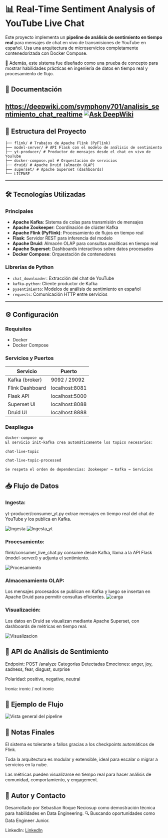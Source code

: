 # 📊 Real-Time Sentiment Analysis of YouTube Live Chat
Este proyecto implementa un **pipeline de análisis de sentimiento en tiempo real** para mensajes de chat en vivo de transmisiones de YouTube en español. Usa una arquitectura de microservicios completamente contenedorizada con Docker Compose.

🎯 Además, este sistema fue diseñado como una prueba de concepto para mostrar habilidades prácticas en ingeniería de datos en tiempo real y procesamiento de flujo.

## 🔗 Documentación
https://deepwiki.com/symphony701/analisis_sentimiento_chat_realtime
[![Ask DeepWiki](https://deepwiki.com/badge.svg)](https://deepwiki.com/symphony701/analisis_sentimiento_chat_realtime)
---

## 📁 Estructura del Proyecto
```
├── flink/ # Trabajos de Apache Flink (PyFlink)
├── model-server/ # API Flask con el modelo de análisis de sentimiento
├── yt-producer/ # Productor de mensajes desde el chat en vivo de YouTube
├── docker-compose.yml # Orquestación de servicios
├── druid/ # Apache Druid (almacén OLAP)
├── superset/ # Apache Superset (dashboards)
└── LICENSE
```
---

## 🛠️ Tecnologías Utilizadas

### Principales
- **Apache Kafka**: Sistema de colas para transmisión de mensajes
- **Apache Zookeeper**: Coordinación de clúster Kafka
- **Apache Flink (PyFlink)**: Procesamiento de flujos en tiempo real
- **Flask**: Servidor REST para inferencia del modelo
- **Apache Druid**: Almacén OLAP para consultas analíticas en tiempo real
- **Apache Superset**: Dashboards interactivos sobre datos procesados
- **Docker Compose**: Orquestación de contenedores

### Librerías de Python
- `chat_downloader`: Extracción del chat de YouTube
- `kafka-python`: Cliente productor de Kafka
- `pysentimiento`: Modelos de análisis de sentimiento en español
- `requests`: Comunicación HTTP entre servicios

---

## ⚙️ Configuración

### Requisitos
- Docker
- Docker Compose

### Servicios y Puertos
| Servicio         | Puerto         |
|------------------|----------------|
| Kafka (broker)   | 9092 / 29092   |
| Flink Dashboard  | localhost:8081 |
| Flask API        | localhost:5000 |
| Superset UI      | localhost:8088 |
| Druid UI         | localhost:8888 |

### Despliegue
```bash
docker-compose up
El servicio init-kafka crea automáticamente los topics necesarios:

chat-live-topic

chat-live-topic-processed

Se respeta el orden de dependencias: Zookeeper → Kafka → Servicios
```

## 📥 Flujo de Datos
### Ingesta:
yt-producer/consumer_yt.py extrae mensajes en tiempo real del chat de YouTube y los publica en Kafka.

![Ingesta](images/chat_yt.jpeg)
![Ingesta_yt](images/yt_producer.jpeg)

### Procesamiento:
flink/consumer_live_chat.py consume desde Kafka, llama a la API Flask (model-server/) y adjunta el sentimiento.

![Procesamiento](images/flink.jpeg)

### Almacenamiento OLAP:
Los mensajes procesados se publican en Kafka y luego se insertan en Apache Druid para permitir consultas eficientes.
![carga](images/druid.jpeg)

### Visualización:
Los datos en Druid se visualizan mediante Apache Superset, con dashboards de métricas en tiempo real.

![Visualizacion](images/superset.jpeg)

## 🧠 API de Análisis de Sentimiento
Endpoint: POST /analyze
Categorías Detectadas
Emociones: anger, joy, sadness, fear, disgust, surprise

Polaridad: positive, negative, neutral

Ironía: ironic / not ironic

## 🧪 Ejemplo de Flujo
![Vista general del pipeline](images/arquitectura_general.jpeg)


## 📝 Notas Finales
El sistema es tolerante a fallos gracias a los checkpoints automáticos de Flink.

Toda la arquitectura es modular y extensible, ideal para escalar o migrar a servicios en la nube.

Las métricas pueden visualizarse en tiempo real para hacer análisis de comunidad, comportamiento, y engagement.

## 💼 Autor y Contacto
Desarrollado por Sebastian Roque Neciosup como demostración técnica para habilidades en Data Engineering.
🔍 Buscando oportunidades como Data Engineer Junior.

LinkedIn: [LinkedIn](https://www.linkedin.com/in/sebrn/)
